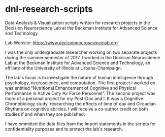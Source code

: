 # dnl-research-scripts
Data Analysis &amp; Visualization scripts written for research projects in the Decision Neuroscience Lab at the Beckman Institute for Advanced Science and Technology.

Lab Website: https://www.decisionneurosciencelab.org


I was the only undergraduate researcher working on two separate projects during the summer semester of 2017. I worked in the Decision Neuroscience Lab at the Beckman Institute for Advanced Science and Technology, an affiliate of the University of Illinois at Urbana-Champaign.

The lab's focus is to investigate the nature of human intelligence through psychology, neuroscience, and computation. The first project I worked on was entitled "Nutritional Enhancement of Cognitive and Physical Performance in Active Duty Air Force Personnel". The second project was more of a personal project for my Post-Doc and I. It was a Cognitive Chronobiology study, researching the effects of time of day and Circadian Rhythms on cognitive abilities. I will receive a co-author credit on both studies if and when they are published.

I have ommitted the data files from the import statements in the scripts for confidentiality purposes and to protect the lab's research.
